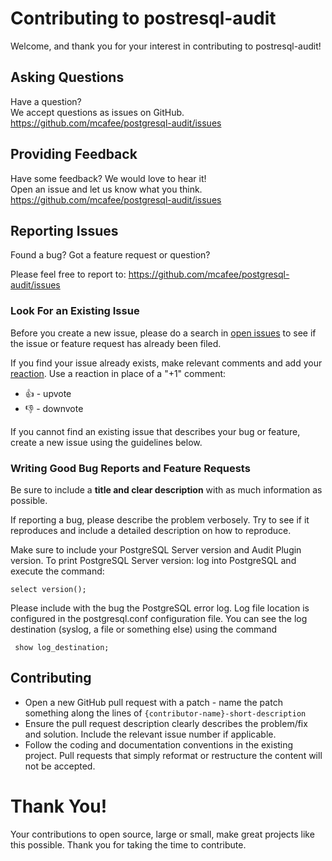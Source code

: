 # Contributing to postresql-audit

Welcome, and thank you for your interest in contributing to postresql-audit!


## Asking Questions

Have a question? </br> 
We accept questions as issues on GitHub.</br>
https://github.com/mcafee/postgresql-audit/issues


## Providing Feedback

Have some feedback? We would love to hear it!</br>
Open an issue and let us know what you think.</br>
https://github.com/mcafee/postgresql-audit/issues


## Reporting Issues
Found a bug? Got a feature request or question?

Please feel free to report to: https://github.com/mcafee/postgresql-audit/issues

### Look For an Existing Issue

Before you create a new issue, please do a search in [open issues](https://github.com/mcafee/postgresql-audit/issues) to see if the issue or feature request has already been filed.

If you find your issue already exists, make relevant comments and add your [reaction](https://github.com/blog/2119-add-reactions-to-pull-requests-issues-and-comments). Use a reaction in place of a "+1" comment:

* 👍 - upvote
* 👎 - downvote

If you cannot find an existing issue that describes your bug or feature, create a new issue using the guidelines below.

### Writing Good Bug Reports and Feature Requests

Be sure to include a **title and clear description** with as much information as possible.

If reporting a bug, please describe the problem verbosely. Try to see if it reproduces and
include a detailed description on how to reproduce.

Make sure to include your PostgreSQL Server version and Audit Plugin version.
To print PostgreSQL Server version: log into PostgreSQL and execute the command:

    select version();

Please include with the bug the PostgreSQL error log.
Log file location is configured in the postgresql.conf configuration
file.  You can see the log destination (syslog, a file or something else)
using the command

     show log_destination;

## Contributing 

* Open a new GitHub pull request with a patch - name the patch something along the lines of `{contributor-name}-short-description`
* Ensure the pull request description clearly describes the problem/fix and solution.  Include the relevant issue number if applicable.
* Follow the coding and documentation conventions in the existing project.  Pull requests that simply reformat or restructure the content will not be accepted.


# Thank You!

Your contributions to open source, large or small, make great projects like this possible. Thank you for taking the time to contribute.


